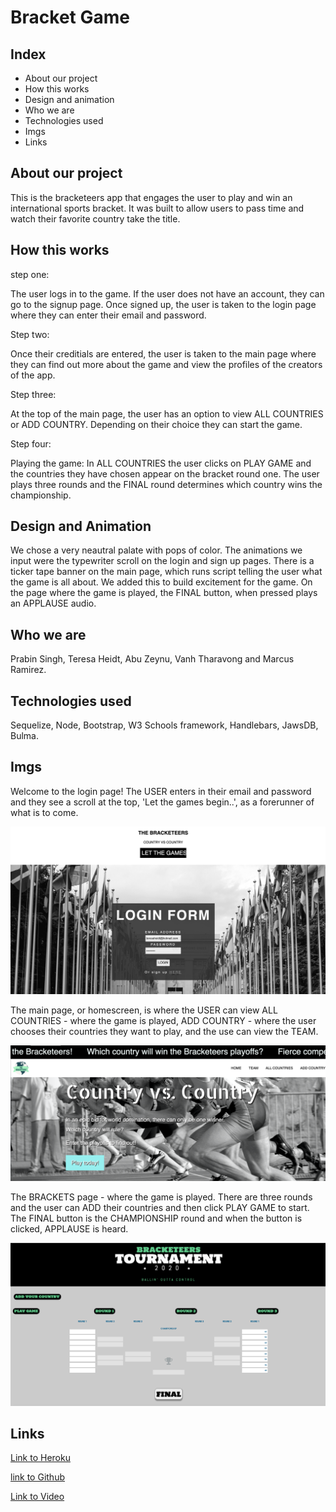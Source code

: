 # Bracket Game

## Index
* About our project
* How this works
* Design and animation
* Who we are 
* Technologies used
* Imgs
* Links

## About our project
This is the bracketeers app that engages the user to play and win an international sports bracket.  It was built to allow users to pass time and watch their favorite country take the title.

## How this works
step one:

The user logs in to the game. If the user does not have an account, they can go to the signup page. Once signed up, the user is taken to the login page where they can enter their email and password. 

Step two: 

Once their creditials are entered, the user is taken to the main page where they can find out more about the game and view the profiles of the creators of the app. 

Step three:

At the top of the main page, the user has an option to view ALL COUNTRIES or ADD COUNTRY. Depending on their choice they can start the game. 

Step four:

Playing the game: In ALL COUNTRIES the user clicks on PLAY GAME and the countries they have chosen appear on the bracket round one. The user plays three rounds and the FINAL round determines which country wins the championship.

## Design and Animation
We chose a very neautral palate with pops of color. The animations we input were the typewriter scroll on the login and sign up pages. There is a ticker tape banner on the main page, which runs script telling the user what the game is all about. We added this to build excitement for the game. On the page where the game is played, the FINAL button, when pressed plays an APPLAUSE audio. 

## Who we are
Prabin Singh, Teresa Heidt, Abu Zeynu, Vanh Tharavong and Marcus Ramirez.

## Technologies used
Sequelize, Node, Bootstrap, W3 Schools framework, Handlebars, JawsDB, Bulma.

## Imgs
Welcome to the login page! The USER enters in their email and password and they see a scroll at the top, 'Let the games begin..', as a forerunner of what is to come. 

![screenshot](public/imgs/login.png)

The main page, or homescreen, is where the USER can view ALL COUNTRIES - where the game is played, ADD COUNTRY - where the user chooses their countries they want to play, and the use can view the TEAM.

![screenshot](public/imgs/homescreen.png)

The BRACKETS page - where the game is played. There are three rounds and the user can ADD their countries and then click PLAY GAME to start. The FINAL button is the CHAMPIONSHIP round and when the button is clicked, APPLAUSE is heard.

![screenshot](public/imgs/bracketspage.png)

## Links

[Link to Heroku](https://bracketeers.herokuapp.com/)

[link to Github](https://github.com/prabin544/Bracketeers.git)

[Link to Video](https://drive.google.com/file/d/1eYNhK6yNaAtqW_1e2WDOnlj0APxbxPPy/view)
